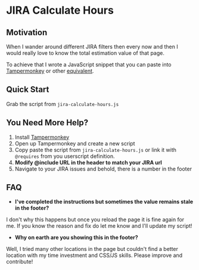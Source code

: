 # JIRA Calculate Hours

Motivation
----------

When I wander around different JIRA filters then every now and then I would really love to know the total estimation value of that page.

To achieve that I wrote a JavaScript snippet that you can paste into [Tampermonkey](https://chrome.google.com/webstore/detail/tampermonkey/dhdgffkkebhmkfjojejmpbldmpobfkfo?hl=en) or other [equivalent](http://appcrawlr.com/app/uberGrid/652164).


Quick Start
-----------

Grab the script from `jira-calculate-hours.js`


You Need More Help?
-------------------

1. Install [Tampermonkey](https://chrome.google.com/webstore/detail/tampermonkey/dhdgffkkebhmkfjojejmpbldmpobfkfo?hl=en)
2. Open up Tampermonkey and create a new script
3. Copy paste the script from `jira-calculate-hours.js` or link it with `@requires` from you userscript definition.
4. **Modify @include URL in the header to match your JIRA url**
5. Navigate to your JIRA issues and behold, there is a number in the footer

FAQ
--------

* **I've completed the instructions but sometimes the value remains stale in the footer?**

I don't why this happens but once you reload the page it is fine again for me. If you know the reason and fix do let me know and I'll update my script!

* **Why on earth are you showing this in the footer?**

Well, I tried many other locations in the page but couldn't find a better location with my time investment and CSS/JS skills. Please improve and contribute!


